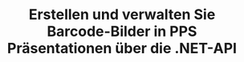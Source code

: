 ---
############################# Static ############################
layout: "auto-gen-gist"
draft: false
path: "de/assembly/net/barcode/pps/"
otherformats: PPT PPTX PPTM PPSX PPSM POT POTX POTM ODP OTP 

############################# Head ############################
head_title: ".NET-API für die Erstellung von Barcode-Bildern in PPS Präsentationen"
head_description: "GroupDocs.Assembly .NET API ermöglicht Entwicklern das Erstellen und Einfügen von Barcode-Bildern in Präsentationsdokumente (PPT, PPTX, PPTM, PPS, PPSX, PPSM, POT & ODP)."

############################# Header ############################
title: "Erstellen und verwalten Sie Barcode-Bilder in PPS Präsentationen über die .NET-API"
description: " GroupDocs.Assembly ermöglicht .NET-Programmierern, Barcode-Bilder in PPS Präsentationen innerhalb von C#, ASP.NET und anderen .NET-Apps dynamisch zu erstellen, zu ändern und zu verwalten."

######################### Download Button #######################
button:
    enable: true

############################# About ############################
about:
    enable: true
    title: "Wie erzeuge und platziere ich Barcodes in Präsentationen?"
    content: |
      Eine Präsentation ist eine großartige Möglichkeit, Informationen von einem Redner an das Publikum zu übermitteln. Es wird von Unternehmen, Geschäftsleuten, Lehrern und Schülern häufig verwendet, da es einfacher als Textdokumente verstanden werden kann. Die Verwendung von Strichcodes wird zur Identifizierung in fast allen Arten von Unternehmen immer häufiger. GroupDocs.Assembly .NET API ermöglicht das Erstellen und Einfügen von Barcode-Bildern in PowerPoint und anderen Arten von Präsentationen wie PPT, PPTX, PPTM, PPS, PPSX, PPSM, POT, POTX, POTM, ODP und vielen mehr. Es bietet Unterstützung für mehrere häufig verwendete 1D- und 2D-Barcodetypen. Es unterstützt auch vollständig die Barcode-Anpassung in den Präsentationsfolien sowie die Größenänderung des Barcode-Bildes, das Festlegen von Vorder- und Hintergrundfarben, das Ändern von Schriftarten, das Verbessern der Barcode-Textplatzierung, das Einstellen der Barcode-Bildauflösung und vieles mehr. 

############################# content ############################
steps:
    enable: true
    block:
    - title_left: "Fügen Sie Barcodes in PPS Präsentationen hinzu"
      content_left: |
       Der folgende C# .NET-Code zeigt, wie Benutzer Barcode-Bilder mit verschiedenen unterstützten Symbologien dynamisch erstellen und sie in Microsoft PowerPoint PPS Präsentationsfolien einfügen können.
      
      title_right: "Barcodes über .NET in die Datei PPS einfügen"
      content_right: |
        * Erstellen Sie eine Instanz von [DocumentAssembler](https://apireference.groupdocs.com/assembly/net/groupdocs.assembly/documentassembler) 
        * Rufen Sie die Methode [AssembleDocument](https://apireference.groupdocs.com/assembly/net/groupdocs.assembly.documentassembler/assembledocument/methods/1) mit den folgenden Parametern auf
            * Stream, um ein Vorlagendokument zu lesen.
            * Stream, um das resultierende Dokument zu schreiben.
            * Zusätzliche Optionen zum Laden und Speichern von Dokumenten.
            * Informationen zu Datenquellenobjekten.
     
      gisthash: "1eb55d05b653c510028185fea185dabe"
      gistfile: "create_barcodes_in_presentations.cs"

    - title_left: "System Anforderungen"
      content_left: |
        GroupDocs.Assembly .NET-APIs werden auf allen wichtigen Plattformen und Betriebssystemen unterstützt. Eine vollständige Anleitung zu den Systemanforderungen finden Sie unter [Systemanforderungen](https://docs.groupdocs.com/assembly/net/system-requirements/). Bevor Sie den folgenden Code ausführen, stellen Sie bitte sicher, dass die folgenden Voraussetzungen auf Ihrem installiert sind System:
         * Betriebssysteme: Microsoft Windows, Linux, MacOS
         * Entwicklungsumgebung: Visual Studio, Xamarin, MonoDevelop usw
         * Frameworks: .NET Framework, .NET Standard, .NET Core, Mono
         * Holen Sie sich die neueste Version der GroupDocs.Assembly .NET-APIs von [NuGet](https://www.nuget.org/packages/GroupDocs.Assembly/)
        
      title_right: "Warum GroupDocs.Assembly verwenden"
      content_right: |
         * Erlauben Sie Benutzern, benutzerdefinierte Dokumente aus Vorlagen zu erstellen.
         * Zum Erstellen und Automatisieren von Dokumenten ist keine zusätzliche Software erforderlich
         * Fähigkeit, ein Ausgabedokument basierend auf der Datenquelle zu generieren
         * Fügen Sie den Dokumentinhalt dynamisch in den Bericht ein
         * E-Mail-Anhänge dynamisch anhängen und Hyperlinks in Berichte einfügen
         * Automatisches Entfernen leerer Absätze
         * Volle Unterstützung für mehrere Datenformate
         * Unterstützung für dynamische E-Mail-Anhänge

demos:
    enable: true
        

more_formats:
    enable: true


back_to_top:
    enable: true
---